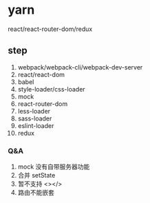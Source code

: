 # yarn
react/react-router-dom/redux

## step
1. webpack/webpack-cli/webpack-dev-server
2. react/react-dom
3. babel
4. style-loader/css-loader
5. mock
6. react-router-dom
7. less-loader
8. sass-loader
9. eslint-loader
9. redux

### Q&A
1. mock 没有自带服务器功能
2. 合并 setState
3. 暂不支持 <></>
4. 路由不能嵌套

